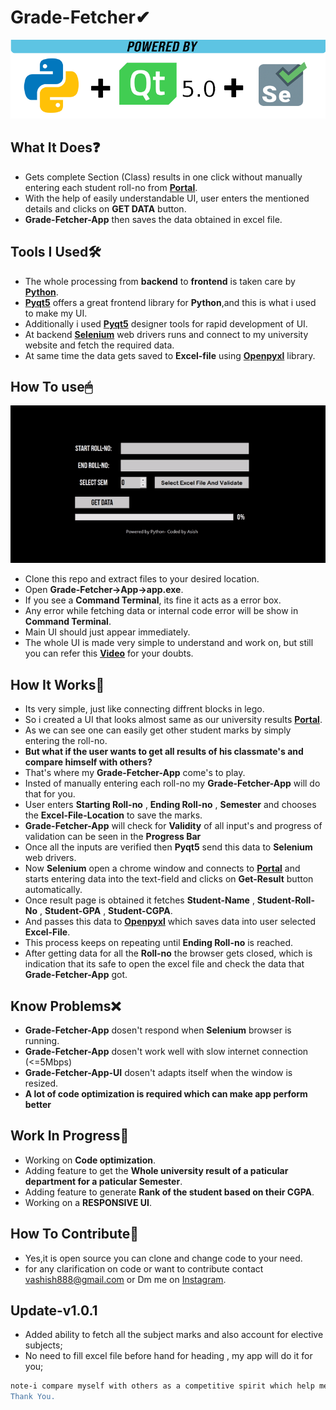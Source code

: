 # Grade-Fetcher✔
![](useless/show.png)
## What It Does❓
- Gets complete Section (Class) results in one click without manually entering each student roll-no from **[Portal]**.
- With the help of easily understandable UI, user enters the mentioned details and clicks on **GET DATA** button.
- **Grade-Fetcher-App** then saves the data obtained in excel file. 
## Tools I Used🛠
- The whole processing from **backend** to **frontend** is taken care by **[Python]**.
- **[Pyqt5]** offers a great frontend library for **Python**,and this is what i used to make my UI.
- Additionally i used **[Pyqt5]** designer tools for rapid development of UI.
- At backend **[Selenium]** web drivers runs and connect to my university website and fetch the required data.
- At same time the data gets saved to **Excel-file** using **[Openpyxl]** library.
## How To use🖱
![](useless/showgif.gif)
- Clone this repo and extract files to your desired location.
- Open **Grade-Fetcher->App->app.exe**.
- If you see a **Command Terminal**, its fine it acts as a error box.
- Any error while fetching data or internal code error will be show in **Command Terminal**.
- Main UI should just appear immediately.
- The whole UI is made very simple to understand and work on, but still you can refer this **[Video]** for your doubts.
## How It Works🤔
- Its very simple, just like connecting diffrent blocks in lego.
- So i created a UI that looks almost same as our university results **[Portal]**.
- As we can see one can easily get other student marks by simply entering the roll-no.
- **But what if the user wants to get all results of his classmate's and compare himself with others?**
- That's where my **Grade-Fetcher-App** come's to play.
- Insted of manually entering each roll-no my **Grade-Fetcher-App** will do that for you.
- User enters **Starting Roll-no** ,  **Ending Roll-no** , **Semester** and chooses the **Excel-File-Location** to save the marks.
- **Grade-Fetcher-App** will check for **Validity** of all input's and progress of validation can be seen in the **Progress Bar**
- Once all the inputs are verified then **Pyqt5** send this data to **Selenium** web drivers.
- Now **Selenium** open a chrome window and connects to **[Portal]** and starts entering data into the text-field and clicks on **Get-Result** button automatically.
- Once result page is obtained it fetches **Student-Name**  , **Student-Roll-No** , **Student-GPA** , **Student-CGPA**.
- And passes this data to **[Openpyxl]** which saves data into user selected **Excel-File**.
- This process keeps on repeating until  **Ending Roll-no** is reached.
- After getting data for all the **Roll-no** the browser gets closed, which is indication that its safe to open the excel file and check the data that **Grade-Fetcher-App** got.
## Know Problems❌
- **Grade-Fetcher-App** dosen't respond when  **Selenium** browser is running.
- **Grade-Fetcher-App** dosen't work well with slow internet connection (<=5Mbps)
- **Grade-Fetcher-App-UI**  dosen't adapts itself when the window is resized.
- **A lot of code optimization is required which can make app perform better**
## Work In Progress🚧 
- Working on **Code optimization**.
- Adding feature to get the **Whole university result of a paticular department for a paticular Semester**.
- Adding feature to generate **Rank of the student based on their CGPA**.
- Working on a **RESPONSIVE UI**.
## How To Contribute🤝 
- Yes,it is open source you can clone and change code to your need.
- for any clarification on code or want to contribute contact vashish888@gmail.com or Dm me on [Instagram].

## Update-v1.0.1
- Added ability to fetch all the subject marks and also account for elective subjects;
- No need to fill excel file before hand for heading , my app will do it for you;

 ```bash
note-i compare myself with others as a competitive spirit which help me improve myself but not everyone thinks the same so don't think i treat other based on their grades.
Thank You.
```

[Video]: <https://youtu.be/zqiqtzCW5tM>
[Instagram]: <https://www.instagram.com/iamash1sh/>
[Python]: <https://www.python.org/>
[Pyqt5]: <https://pypi.org/project/PyQt5/>
[Selenium]: <https://www.seleniumhq.org/>
[Openpyxl]: <https://openpyxl.readthedocs.io/en/stable/#>
[Portal]: <https://doeresults.gitam.edu/onlineresults/pages/Newgrdcrdinput1.aspx>
